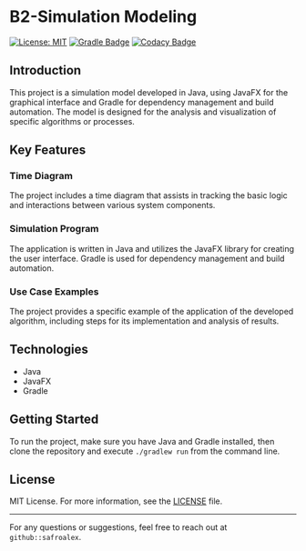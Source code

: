 # B2-Simulation Modeling

[![License: MIT](https://img.shields.io/badge/License-MIT-yellow.svg)](https://github.com/safroalex/B2-JavaCoreAndFX/blob/main/LICENSE)
[![Gradle Badge](https://img.shields.io/badge/Gradle-darkgreen)](https://maven.apache.org/)
[![Codacy Badge](https://app.codacy.com/project/badge/Grade/4b2177d2d07646fa95f718fb78753d61)](https://app.codacy.com/gh/safroalex/B2-SimulationModeling/dashboard?utm_source=gh&utm_medium=referral&utm_content=&utm_campaign=Badge_grade)

## Introduction
This project is a simulation model developed in Java, using JavaFX for the graphical interface and Gradle for dependency management and build automation. The model is designed for the analysis and visualization of specific algorithms or processes.

## Key Features

### Time Diagram
The project includes a time diagram that assists in tracking the basic logic and interactions between various system components.

### Simulation Program
The application is written in Java and utilizes the JavaFX library for creating the user interface. Gradle is used for dependency management and build automation.

### Use Case Examples
The project provides a specific example of the application of the developed algorithm, including steps for its implementation and analysis of results.

## Technologies
- Java
- JavaFX
- Gradle

## Getting Started
To run the project, make sure you have Java and Gradle installed, then clone the repository and execute `./gradlew run` from the command line.

## License

MIT License. For more information, see the [LICENSE](LICENSE) file.

---

For any questions or suggestions, feel free to reach out at `github::safroalex`.
